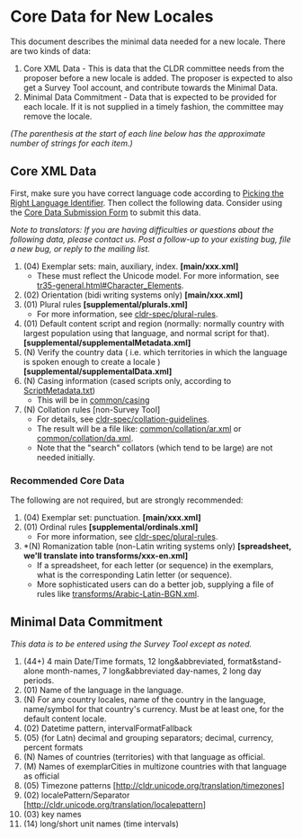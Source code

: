 # Core Data for New Locales

This document describes the minimal data needed for a new locale. There are two
kinds of data:

1.  Core XML Data - This is data that the CLDR committee needs from the proposer
    before a new locale is added. The proposer is expected to also get a Survey
    Tool account, and contribute towards the Minimal Data.
2.  Minimal Data Commitment - Data that is expected to be provided for each
    locale. If it is not supplied in a timely fashion, the committee may remove
    the locale.

*(The parenthesis at the start of each line below has the approximate number of
strings for each item.)*

## Core XML Data

First, make sure you have correct language code according to [Picking the Right
Language Identifier](../picking-the-right-language-code.md). Then collect the
following data. Consider using the [Core Data Submission Form](form.md) to
submit this data.

*Note to translators: If you are having difficulties or questions about the
following data, please contact us. Post a follow-up to your existing bug, file a
new bug, or reply to the mailing list.*

1.  (04) Exemplar sets: main, auxiliary, index. **\[main/xxx.xml\]**
    *   These must reflect the Unicode model. For more information, see
        [tr35-general.html#Character_Elements](http://www.unicode.org/reports/tr35/tr35-general.html#Character_Elements).
2.  (02) Orientation (bidi writing systems only) **\[main/xxx.xml\]**
3.  (01) Plural rules **\[supplemental/plurals.xml\]**
    *   For more information, see
        [cldr-spec/plural-rules](http://cldr.unicode.org/index/cldr-spec/plural-rules).
4.  (01) Default content script and region (normally: normally country with
    largest population using that language, and normal script for that).
    **\[supplemental/supplementalMetadata.xml\]**
5.  (N) Verify the country data ( i.e. which territories in which the language
    is spoken enough to create a locale )
    **\[supplemental/supplementalData.xml\]**
6.  (N) Casing information (cased scripts only, according to
    [ScriptMetadata.txt](http://www.unicode.org/repos/cldr/trunk/common/properties/scriptMetadata.txt))
    *   This will be in
        [common/casing](http://www.unicode.org/repos/cldr/trunk/common/casing/)
7.  (N) Collation rules \[non-Survey Tool\]
    *   For details, see
        [cldr-spec/collation-guidelines](http://cldr.unicode.org/index/cldr-spec/collation-guidelines).
    *   The result will be a file like:
        [common/collation/ar.xml](http://www.unicode.org/repos/cldr/trunk/common/collation/ar.xml)
        or
        [common/collation/da.xml](http://www.unicode.org/repos/cldr/trunk/common/collation/da.xml).
    *   Note that the "search" collators (which tend to be large) are not needed
        initially.

### Recommended Core Data

The following are not required, but are strongly recommended:

1.  (04) Exemplar set: punctuation. **\[main/xxx.xml\]**
2.  (01) Ordinal rules **\[supplemental/ordinals.xml\]**
    *   For more information, see
        [cldr-spec/plural-rules](http://cldr.unicode.org/index/cldr-spec/plural-rules).
3.  \*(N) Romanization table (non-Latin writing systems only) **\[spreadsheet,
    we'll translate into transforms/xxx-en.xml\]**
    *   If a spreadsheet, for each letter (or sequence) in the exemplars, what
        is the corresponding Latin letter (or sequence).
    *   More sophisticated users can do a better job, supplying a file of rules
        like
        [transforms/Arabic-Latin-BGN.xml](http://www.unicode.org/repos/cldr/trunk/common/transforms/Arabic-Latin-BGN.xml).

## Minimal Data Commitment

*This data is to be entered using the Survey Tool except as noted.*

1.  (44+) 4 main Date/Time formats, 12 long&abbreviated, format&stand-alone
    month-names, 7 long&abbreviated day-names, 2 long day periods.
2.  (01) Name of the language in the language.
3.  (N) For any country locales, name of the country in the language,
    name/symbol for that country's currency. Must be at least one, for the
    default content locale.
4.  (02) Datetime pattern, intervalFormatFallback
5.  (05) (for Latn) decimal and grouping separators; decimal, currency, percent
    formats
6.  (N) Names of countries (territories) with that language as official.
7.  (M) Names of exemplarCities in multizone countries with that language as
    official
8.  (05) Timezone patterns \[<http://cldr.unicode.org/translation/timezones>\]
9.  (02) localePattern/Separator
    \[<http://cldr.unicode.org/translation/localepattern>\]
10. (03) key names
11. (14) long/short unit names (time intervals)
